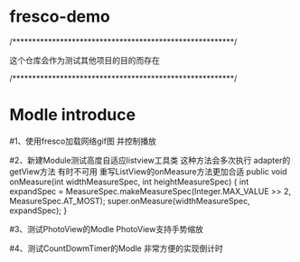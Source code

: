 # fresco-demo
/********************************************************/

这个仓库会作为测试其他项目的目的而存在

/********************************************************/

# Modle introduce

#1、使用fresco加载网络gif图 并控制播放

#2、新建Module测试高度自适应listview工具类
这种方法会多次执行 adapter的getView方法 有时不可用
重写ListView的onMeasure方法更加合适
public void onMeasure(int widthMeasureSpec, int heightMeasureSpec) {
        int expandSpec = MeasureSpec.makeMeasureSpec(Integer.MAX_VALUE >> 2, MeasureSpec.AT_MOST);
        super.onMeasure(widthMeasureSpec, expandSpec);
    }

#3、测试PhotoView的Modle PhotoView支持手势缩放

#4、测试CountDowmTimer的Modle
非常方便的实现倒计时



